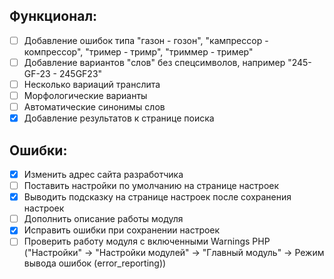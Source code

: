 ## Функционал:
- [ ] Добавление ошибок типа "газон - гозон", "кампрессор - компрессор", "тример - тримр", "триммер - тример"
- [ ] Добавление вариантов "слов" без спецсимволов, например "245-GF-23 - 245GF23"
- [ ] Несколько вариаций транслита
- [ ] Морфологические варианты
- [ ] Автоматические синонимы слов
- [X] Добавление результатов к странице поиска

## Ошибки:
- [X] Изменить адрес сайта разработчика
- [ ] Поставить настройки по умолчанию на странице настроек
- [X] Выводить подсказку на странице настроек после сохранения настроек
- [ ] Дополнить описание работы модуля
- [X] Исправить ошибки при сохранении настроек
- [ ] Проверить работу модуля с включенными Warnings PHP ("Настройки" -> "Настройки модулей" -> "Главный модуль" -> Режим вывода ошибок (error_reporting))
